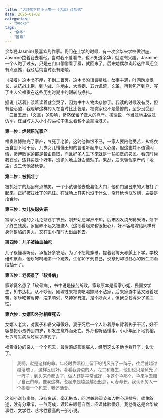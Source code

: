 ```yaml
---
title: "大环境下的小人物——《活着》读后感"
date: 2025-01-02
categories: 
  - "books"
tags: 
  - "余华"
  - "苦难"
---
```


余华是Jasmine最喜欢的作家。我们在上学的时候，有一次余华来学校做讲座，Jasmine拉着我去看他。当时我不爱看书，也不知道余华，就没有兴趣。Jasmine一个人跑了过去，只是在门口偷偷看了看，就回来了。后来她偶尔谈起这件事还会有点遗憾，我也后悔当时没有陪她。  
  
《活着》这本书不厚，不到二百页。这本书的语言精炼，故事丰满，时间跨度很长，从抗战末期，到内战、斗地主、大炼钢、五九饥荒、文革，再到包产到户，写了主人公福贵在这些历史时期中的辗转与挣扎。  
  
据说《活着》读着读着就会哭了，因为书中人物太悲惨了。我读的时候没有哭，但有些心酸，我理解这样的人在当时比比皆是。福贵家也不是最惨的，至少没受到「三反五反」「文革」的影响，仍然保留了做人的尊严。按理说，他当过地主做过伪军，在当时大大小小的运动中怎么着也不会蒙混过关。  
  
**第一惨：烂赌赔光家产**  
  
福贵赌博赔光了家产，气死了老爹，这时他悔恨不已，一家人要陪他受苦，从锦衣玉食到下地干活，几岁女儿懵懂无知的言语听起来让人心酸，但这些并不值得同情，赌博败家的都是咎由自取，而且好多人生下来就是一贫如洗的农民。看的时候我在想，这其实是个好事，没多久地主就会遭殃了。果然，后来骗他家产的「地主」龙二代他被枪毙。  
  
**第二惨：被抓壮丁**  
  
被抓壮丁的起因有点搞笑，一个小孩骗他去敲县衙大门，他和门里出来的人扭打了起来，正好被拉壮丁的抓住。在战场上其实也没干什么，没开枪也没放炮，主要是抢食物。  
  
**第三惨：女儿失聪失语**  
  
富家大小姐的女儿沦落成了农民，刚开始还浑然不知，后来因发烧失聪失语，落下了终生残疾。家里养不起又被送人（这段看起来也很揪心），好不容易嫁给同样有身体缺陷的男人，又在生小孩时大出血死去。  
  
**第四惨：儿子被抽血抽死**  
  
儿子很懂事听话，承担好多农活，为了不把鞋穿破，提着鞋每天赤脚上下学。学校组织献血，他乐呵呵地第一个跑去，生怕轮不到自己，没想到却被狠心的医生把血给抽干了。  
  
**第五惨：老婆患了「软骨病」**  
  
家珍莫名患了「软骨病」，书中说是操劳所致。家珍原本是富家小姐，民国女学生，知书达礼，从不吵闹。刚嫁过来福贵吃喝嫖赌不沾家，后来家道中落又跟着吃苦。家珍吃苦耐劳、逆来顺受，又持家有道，是个好女人，但我总觉得少了些血性。  
  
**第六惨：女婿和外孙相继死去**  
  
女婿人老实，对妻子和岳父母很好，妻子死后一个人带着尿布背着孩子干活，好不容易把小孩养到四岁，却发生意外而死亡。外孙也听话懂事，小小年纪下地割稻，七岁时生病后吃豆子撑死了。  
  
福贵身边的亲人一个个死去，最后落成孤家寡人，经历这么多他也看开了，认命了。

> 我啊，就是这样的命。年轻时靠着祖上留下的钱风光了一阵子，往后就越过越落魄了，这样反倒好，看看我身边的人，龙二和春生，他们也只是风光了一阵子，到头来命都丢了。做人还是平常点好，争这个争那个，争来争去赔了自己的命。像我这样，说起来是越混越没出息，可寿命长，我认识的人一个挨着一个死去，我还活着。

这部小说节奏快，没有废话，毫无拖沓，同时兼顾细节和人物心理描写，线性叙述，没有分章节，一气呵成，读起来顺畅自然，阅读体验很好。我觉得这是余华故事性、文学性、艺术性最高的一部小说。
